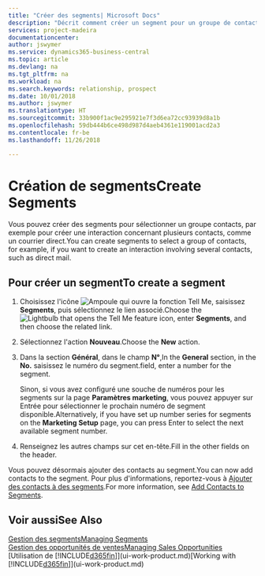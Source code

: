 ```yaml
---
title: "Créer des segments| Microsoft Docs"
description: "Décrit comment créer un segment pour un groupe de contacts dans Business Central, par exemple, afin de cibler plusieurs contacts avec un courrier direct."
services: project-madeira
documentationcenter: 
author: jswymer
ms.service: dynamics365-business-central
ms.topic: article
ms.devlang: na
ms.tgt_pltfrm: na
ms.workload: na
ms.search.keywords: relationship, prospect
ms.date: 10/01/2018
ms.author: jswymer
ms.translationtype: HT
ms.sourcegitcommit: 33b900f1ac9e295921e7f3d6ea72cc93939d8a1b
ms.openlocfilehash: 59db444b6ce498d987d4aeb4361e119001acd2a3
ms.contentlocale: fr-be
ms.lasthandoff: 11/26/2018

---
```

# <a name="create-segments"></a><span data-ttu-id="5af08-103">Création de segments</span><span class="sxs-lookup"><span data-stu-id="5af08-103">Create Segments</span></span>
<span data-ttu-id="5af08-104">Vous pouvez créer des segments pour sélectionner un groupe contacts, par exemple pour créer une interaction concernant plusieurs contacts, comme un courrier direct.</span><span class="sxs-lookup"><span data-stu-id="5af08-104">You can create segments to select a group of contacts, for example, if you want to create an interaction involving several contacts, such as direct mail.</span></span>

## <a name="to-create-a-segment"></a><span data-ttu-id="5af08-105">Pour créer un segment</span><span class="sxs-lookup"><span data-stu-id="5af08-105">To create a segment</span></span>
1. <span data-ttu-id="5af08-106">Choisissez l'icône ![Ampoule qui ouvre la fonction Tell Me](media/ui-search/search_small.png "Dites-moi ce que vous voulez faire"), saisissez **Segments**, puis sélectionnez le lien associé.</span><span class="sxs-lookup"><span data-stu-id="5af08-106">Choose the ![Lightbulb that opens the Tell Me feature](media/ui-search/search_small.png "Tell me what you want to do") icon, enter **Segments**, and then choose the related link.</span></span>
2. <span data-ttu-id="5af08-107">Sélectionnez l'action **Nouveau**.</span><span class="sxs-lookup"><span data-stu-id="5af08-107">Choose the **New** action.</span></span>
3. <span data-ttu-id="5af08-108">Dans la section **Général**, dans le champ **N°**,</span><span class="sxs-lookup"><span data-stu-id="5af08-108">In the **General** section, in the **No.**</span></span> <span data-ttu-id="5af08-109">saisissez le numéro du segment.</span><span class="sxs-lookup"><span data-stu-id="5af08-109">field, enter a number for the segment.</span></span>

    <span data-ttu-id="5af08-110">Sinon, si vous avez configuré une souche de numéros pour les segments sur la page **Paramètres marketing**, vous pouvez appuyer sur Entrée pour sélectionner le prochain numéro de segment disponible.</span><span class="sxs-lookup"><span data-stu-id="5af08-110">Alternatively, if you have set up number series for segments on the **Marketing Setup** page, you can press Enter to select the next available segment number.</span></span>
4. <span data-ttu-id="5af08-111">Renseignez les autres champs sur cet en-tête.</span><span class="sxs-lookup"><span data-stu-id="5af08-111">Fill in the other fields on the header.</span></span>

<span data-ttu-id="5af08-112">Vous pouvez désormais ajouter des contacts au segment.</span><span class="sxs-lookup"><span data-stu-id="5af08-112">You can now add contacts to the segment.</span></span> <span data-ttu-id="5af08-113">Pour plus d'informations, reportez-vous à [Ajouter des contacts à des segments](marketing-add-contact-segment.md).</span><span class="sxs-lookup"><span data-stu-id="5af08-113">For more information, see [Add Contacts to Segments](marketing-add-contact-segment.md).</span></span>

## <a name="see-also"></a><span data-ttu-id="5af08-114">Voir aussi</span><span class="sxs-lookup"><span data-stu-id="5af08-114">See Also</span></span>
[<span data-ttu-id="5af08-115">Gestion des segments</span><span class="sxs-lookup"><span data-stu-id="5af08-115">Managing Segments</span></span>](marketing-segments.md)  
[<span data-ttu-id="5af08-116">Gestion des opportunités de ventes</span><span class="sxs-lookup"><span data-stu-id="5af08-116">Managing Sales Opportunities</span></span>](marketing-manage-sales-opportunities.md)  
<span data-ttu-id="5af08-117">[Utilisation de [!INCLUDE[d365fin](includes/d365fin_md.md)]](ui-work-product.md)</span><span class="sxs-lookup"><span data-stu-id="5af08-117">[Working with [!INCLUDE[d365fin](includes/d365fin_md.md)]](ui-work-product.md)</span></span>  

